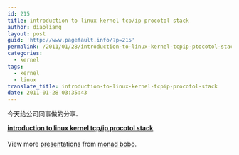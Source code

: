 ```yaml
---
id: 215
title: introduction to linux kernel tcp/ip procotol stack
author: diaoliang
layout: post
guid: 'http://www.pagefault.info/?p=215'
permalink: /2011/01/28/introduction-to-linux-kernel-tcpip-ptocotol-stack/
categories:
  - kernel
tags:
  - kernel
  - linux
translate_title: introduction-to-linux-kernel-tcpip-procotol-stack
date: 2011-01-28 03:35:43
---
```

今天给公司同事做的分享.

<div style="width:425px" id="__ss_6726414">
  <strong style="display:block;margin:12px 0 4px"><a href="http://www.slideshare.net/minibobo/linux-tcp-ip" title="introduction to linux kernel tcp/ip procotol stack ">introduction to linux kernel tcp/ip procotol stack </a></strong></p> 
  
  <div style="padding:5px 0 12px">
    View more <a href="http://www.slideshare.net/">presentations</a> from <a href="http://www.slideshare.net/minibobo">monad bobo</a>.
  </div>
</div>